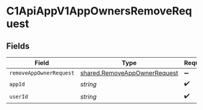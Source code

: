 # C1ApiAppV1AppOwnersRemoveRequest


## Fields

| Field                                                                               | Type                                                                                | Required                                                                            | Description                                                                         |
| ----------------------------------------------------------------------------------- | ----------------------------------------------------------------------------------- | ----------------------------------------------------------------------------------- | ----------------------------------------------------------------------------------- |
| `removeAppOwnerRequest`                                                             | [shared.RemoveAppOwnerRequest](../../../sdk/models/shared/removeappownerrequest.md) | :heavy_minus_sign:                                                                  | N/A                                                                                 |
| `appId`                                                                             | *string*                                                                            | :heavy_check_mark:                                                                  | N/A                                                                                 |
| `userId`                                                                            | *string*                                                                            | :heavy_check_mark:                                                                  | N/A                                                                                 |